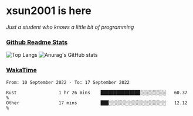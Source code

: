 # xsun2001 is here

*Just a student who knows a little bit of programming*

### [Github Readme Stats](https://github.com/anuraghazra/github-readme-stats)

![Top Langs](https://github-readme-stats.vercel.app/api/top-langs/?username=xsun2001&layout=compact&theme=radical) ![Anurag's GitHub stats](https://github-readme-stats.vercel.app/api?username=xsun2001&show_icons=true&theme=radical)

### [WakaTime](https://wakatime.com)

<!--START_SECTION:waka-->

```text
From: 10 September 2022 - To: 17 September 2022

Rust                1 hr 26 mins    ███████████████░░░░░░░░░░   60.37 %
Other               17 mins         ███░░░░░░░░░░░░░░░░░░░░░░   12.12 %
```

<!--END_SECTION:waka-->
